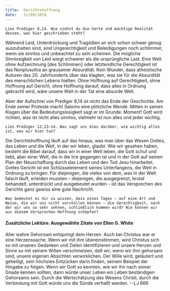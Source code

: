 ```yaml
---
title:  Gerichtshoffnung
date:   11/09/2019
---
```


`Lies Prediger 8,14. Wie siehst du die harte und mächtige Realität dessen, was hier geschrieben steht?`

Während Leid, Unterdrückung und Tragödien an sich schon schwer genug auszuhalten sind, sind Ungerechtigkeit und Beleidigungen noch schlimmer, wenn sie sinnlos und unbeachtet zu sein scheinen. Die mögliche Sinnlosigkeit von Leid wiegt schwerer als die ursprüngliche Last. Eine Welt ohne Aufzeichnung [des Schlimmen] oder letztendliche Gerechtigkeit ist das Nonplusultra an grausamer Absurdität. Kein Wunder, dass atheistische Autoren des 20. Jahrhunderts über das klagten, was sie für die Absurdität des menschlichen Lebens hielten. Ohne Hoffnung auf Gerechtigkeit, ohne Hoffnung auf Gericht, ohne Hoffnung darauf, dass alles in Ordnung gebracht wird, wäre unsere Welt in der Tat eine absurde Welt.

Aber der Aufschrei von Prediger 8,14 ist nicht das Ende der Geschichte. Am Ende seiner Proteste macht Salomo eine plötzliche Wende. Mitten in seinen Klagen über die Bedeutungslosigkeit sagt er im Grunde: Moment! Gott wird richten, also ist nicht alles sinnlos; vielmehr ist nun alles und jeder wichtig.

`Lies Prediger 12,13–14. Was sagt uns dies darüber, wie wichtig alles ist, was wir hier tun?`

Die Gerichtshoffnung läuft auf das hinaus, was man über das Wesen Gottes, das Leben und die Welt, in der wir leben, glaubt. Wie wir gesehen haben, besteht die Bibel darauf, dass wir in einer Welt leben, die Gott schuf und liebt, aber einer Welt, die in die Irre gegangen ist und in der Gott auf seinen Plan der Neuschaffung durch das Leben und den Tod Jesu hinarbeitet. Gottes Gericht ist ein Schlüsselelement seines Unterfangens, die Welt in Ordnung zu bringen. Für diejenigen, die vieles von dem, was in der Welt falsch läuft, erleiden mussten – diejenigen, die ausgegrenzt, brutal behandelt, unterdrückt und ausgebeutet wurden – ist das Versprechen des Gerichts ganz gewiss eine gute Nachricht.

`Was bedeutet es dir zu wissen, dass eines Tages – auf eine Art und Weise, die wir uns nicht vorstellen können – die Gerechtigkeit, nach der wir uns so sehr sehnen, schließlich kommen wird? Wie können wir aus diesem Versprechen Hoffnung schöpfen?`

#### Zusätzliche Lektüre: Ausgewählte Zitate von Ellen G. White

Aller wahre Gehorsam entspringt dem Herzen. Auch bei Christus war er eine Herzenssache. Wenn wir mit ihm übereinstimmen, wird Christus sich so mit unseren Gedanken und Zielen identifizieren und unsere Herzen und Sinne so mit seinem Willen verschmelzen, daß wir, wenn wir ihm gehorsam sind, unsere eigenen Absichten verwirklichen. Der Wille wird, geläutert und geheiligt, sein höchstes Entzücken darin finden, seinem Beispiel der Hingabe zu folgen. Wenn wir Gott so kennten, wie wir ihn nach seiner Gnade kennen sollten, dann würde unser Leben ein Leben beständigen Gehorsams sein. Durch die Wertschätzung des Wesens Christi, durch die Verbindung mit Gott würde uns die Sünde verhaßt werden. --LJ 666